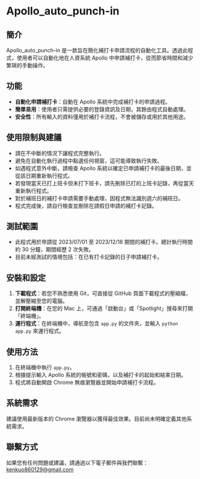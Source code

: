 # Apollo_auto_punch-in

## 簡介
Apollo_auto_punch-in 是一款旨在簡化補打卡申請流程的自動化工具。透過此程式，使用者可以自動化地在人資系統 Apollo 中申請補打卡，從而節省時間和減少繁瑣的手動操作。

## 功能
- **自動化申請補打卡**：自動在 Apollo 系統中完成補打卡的申請過程。
- **簡單易用**：使用者只需提供必要的登錄資訊及日期，其餘由程式自動處理。
- **安全性**：所有輸入的資料僅用於補打卡流程，不會被儲存或用於其他用途。

## 使用限制與建議
- 請在不中斷的情況下讓程式完整執行。
- 避免在自動化執行過程中點選任何視窗，這可能導致執行失敗。
- 如遇程式意外中斷，請檢查 Apollo 系統以確定已申請補打卡的最後日期，並從該日期重新執行程式。
- 若發現當天已打上班卡但未打下班卡，請先刪除已打的上班卡記錄，再從當天重新執行程式。
- 對於補班日的補打卡申請需要手動處理，因程式無法識別週六的補班日。
- 程式完成後，請自行檢查並刪除在請假日申請的補打卡記錄。

## 測試範圍
- 此程式用於申請從 2023/07/01 至 2023/12/18 期間的補打卡。總計執行時間約 30 分鐘，期間經歷 2 次失敗。
- 目前未經測試的情境包括：在已有打卡記錄的日子申請補打卡。

## 安裝和設定
1. **下載程式**：若您不熟悉使用 Git，可直接從 GitHub 頁面下載程式的壓縮檔，並解壓縮至您的電腦。
2. **打開終端機**：在您的 Mac 上，可通過「啟動台」或「Spotlight」搜尋來打開「終端機」。
3. **運行程式**：在終端機中，導航至包含 `app.py` 的文件夾，並輸入 `python app.py` 來運行程式。

## 使用方法
1. 在終端機中執行 `app.py`。
2. 根據提示輸入 Apollo 系統的帳號和密碼，以及補打卡的起始和結束日期。
3. 程式將自動開啟 Chrome 無痕瀏覽器並開始申請補打卡流程。

## 系統需求
建議使用最新版本的 Chrome 瀏覽器以獲得最佳效果。目前尚未明確定義其他系統需求。

## 聯繫方式
如果您有任何問題或建議，請通過以下電子郵件與我們聯繫：kenkuo860129@gmail.com
